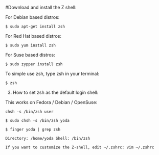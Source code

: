 #Download and install the Z shell:

For Debian based distros: 
```shell
$ sudo apt-get install zsh
```
For Red Hat based distros: 
```shell
$ sudo yum install zsh
```
For Suse based distros: 
```shell
$ sudo zypper install zsh
```
To simple use zsh, type zsh in your terminal:
```shell
$ zsh
```
3. How to set zsh as the default login shell:

This works on Fedora / Debian / OpenSuse: 
```shell
chsh -s /bin/zsh user

$ sudo chsh -s /bin/zsh yoda

$ finger yoda | grep zsh

Directory: /home/yoda Shell: /bin/zsh

If you want to customize the Z-shell, edit ~/.zshrc: vim ~/.zshrc
```
